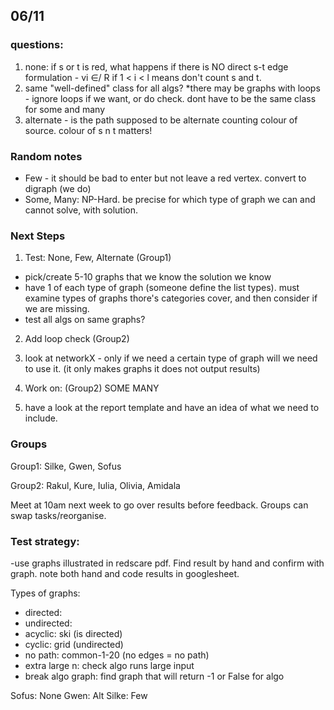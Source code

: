 ## 06/11 

### questions:
1. none: if s or t is red, what happens if there is NO direct s-t edge
formulation - vi ∈/ R if 1 < i < l means don't count s and t.
2. same "well-defined" class for all algs?
*there may be graphs with loops - ignore loops if we want, or do check. 
dont have to be the same class for some and many
3. alternate - is the path supposed to be alternate counting colour of source.
colour of s n t matters!

### Random notes
- Few - it should be bad to enter but not leave a red vertex. convert to digraph (we do)
- Some, Many: NP-Hard. 
be precise for which type of graph we can and cannot solve, with solution.

### Next Steps
1. Test: None, Few, Alternate (Group1)
- pick/create 5-10 graphs that we know the solution we know
- have 1 of each type of graph (someone define the list types). must examine types of graphs thore's categories cover, and then consider if we are missing.
- test all algs on same graphs? 

2. Add loop check (Group2)

3. look at networkX - only if we need a certain type of graph will we need to use it. (it only makes graphs it does not output results)

4. Work on: (Group2)
SOME
MANY

5. have a look at the report template and have an idea of what we need to include.

### Groups
Group1: Silke, Gwen, Sofus

Group2: Rakul, Kure, Iulia, Olivia, Amidala

Meet at 10am next week to go over results before feedback. Groups can swap tasks/reorganise.

### Test strategy:

-use graphs illustrated in redscare pdf. Find result by hand and confirm with graph. note both hand and code results in googlesheet.

Types of graphs:
- directed: 
- undirected: 
- acyclic: ski (is directed)
- cyclic: grid (undirected)
- no path: common-1-20 (no edges = no path)
- extra large n: check algo runs large input
- break algo graph: find graph that will return -1 or False for algo


Sofus: None
Gwen: Alt
Silke: Few 

